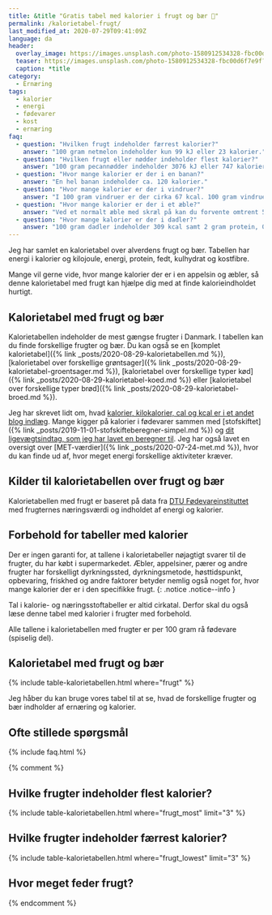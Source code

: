 ```yaml
---
title: &title "Gratis tabel med kalorier i frugt og bær 🥭"
permalink: /kalorietabel-frugt/
last_modified_at: 2020-07-29T09:41:09Z
language: da
header:
  overlay_image: https://images.unsplash.com/photo-1580912534328-fbc00d6f7e9f?ixlib=rb-1.2.1&ixid=eyJhcHBfaWQiOjEyMDd9&auto=format&fit=crop&h=630&w=1200&q=10
  teaser: https://images.unsplash.com/photo-1580912534328-fbc00d6f7e9f?ixlib=rb-1.2.1&ixid=eyJhcHBfaWQiOjEyMDd9&auto=format&fit=crop&h=300&w=400&q=10
  caption: *title
category:
  - Ernæring
tags:
  - kalorier
  - energi
  - fødevarer
  - kost
  - ernæring
faq:
  - question: "Hvilken frugt indeholder færrest kalorier?"
    answer: "100 gram netmelon indeholder kun 99 kJ eller 23 kalorier."
  - question: "Hvilken frugt eller nødder indeholder flest kalorier?"
    answer: "100 gram pecannødder indeholder 3076 kJ eller 747 kalorier. Nødder er noget mere energitætte end frugter."
  - question: "Hvor mange kalorier er der i en banan?"
    answer: "En hel banan indeholder ca. 120 kalorier."
  - question: "Hvor mange kalorier er der i vindruer?"
    answer: "I 100 gram vindruer er der cirka 67 kcal. 100 gram vindruer indeholder 0,6 gram protein, 0 gram fedt, 15,7 gram kulhydrat og 0,9 gram kostfibre. Energifordeling for vindruer: 93,7 E% kulhydrat, 3,6 E% protein, 2,7 E% kostfiber, 0,0 E% fedt."
  - question: "Hvor mange kalorier er der i et æble?"
    answer: "Ved et normalt æble med skræl på kan du forvente omtrent 50-80 kalorier. Ved et af de helt store æbler får du op til 120 kalorier."
  - question: "Hvor mange kalorier er der i dadler?"
    answer: "100 gram dadler indeholder 309 kcal samt 2 gram protein, 0,5 gram fedt, 71,2 gram kulhydrat og 6,4 gram kostfibre."
---
```


Jeg har samlet en kalorietabel over alverdens frugt og bær. Tabellen har energi i kalorier og kilojoule, energi, protein, fedt, kulhydrat og kostfibre.

Mange vil gerne vide, hvor mange kalorier der er i en appelsin og æbler, så denne kalorietabel med frugt kan hjælpe dig med at finde kalorieindholdet hurtigt.

## Kalorietabel med frugt og bær

Kalorietabellen indeholder de mest gængse frugter i Danmark. I tabellen kan du finde forskellige frugter og bær. Du kan også se en [komplet kalorietabel]({% link _posts/2020-08-29-kalorietabellen.md %}), [kalorietabel over forskellige grøntsager]({% link _posts/2020-08-29-kalorietabel-groentsager.md %}), [kalorietabel over forskellige typer kød]({% link _posts/2020-08-29-kalorietabel-koed.md %}) eller [kalorietabel over forskellige typer brød]({% link _posts/2020-08-29-kalorietabel-broed.md %}).

Jeg har skrevet lidt om, hvad [kalorier, kilokalorier, cal og kcal er i et andet blog indlæg](/hvad-er-kalorier/). Mange kigger på kalorier i fødevarer sammen med [stofskiftet]({% link _posts/2019-11-01-stofskifteberegner-simpel.md %}) og [dit ligevægtsindtag, som jeg har lavet en beregner til](/ligevaegtsindtag-beregner/). Jeg har også lavet en oversigt over [MET-værdier]({% link _posts/2020-07-24-met.md %}), hvor du kan finde ud af, hvor meget energi forskellige aktiviteter kræver.

## Kilder til kalorietabellen over frugt og bær

Kalorietabellen med frugt er baseret på data fra [DTU Fødevareinstituttet](https://frida.fooddata.dk) med frugternes næringsværdi og indholdet af energi og kalorier.

## Forbehold for tabeller med kalorier

Der er ingen garanti for, at tallene i kalorietabeller nøjagtigt svarer til de frugter, du har købt i supermarkedet. Æbler, appelsiner, pærer og andre frugter har forskelligt dyrkningssted, dyrkningsmetode, høsttidspunkt, opbevaring, friskhed og andre faktorer betyder nemlig også noget for, hvor mange kalorier der er i den specifikke frugt.
{: .notice .notice--info }

Tal i kalorie- og næringsstoftabeller er altid cirkatal. Derfor skal du også læse denne tabel med kalorier i frugter med forbehold. 

Alle tallene i kalorietabellen med frugter er per 100 gram rå fødevare (spiselig del).

## Kalorietabel med frugt og bær

{% include table-kalorietabellen.html where="frugt" %}

Jeg håber du kan bruge vores tabel til at se, hvad de forskellige frugter og bær indholder af ernæring og kalorier.

## Ofte stillede spørgsmål

{% include faq.html %}

{% comment %}
## Hvilke frugter indeholder flest kalorier?

{% include table-kalorietabellen.html where="frugt_most" limit="3" %}

## Hvilke frugter indeholder færrest kalorier?

{% include table-kalorietabellen.html where="frugt_lowest" limit="3" %}

## Hvor meget feder frugt?
{% endcomment %}
